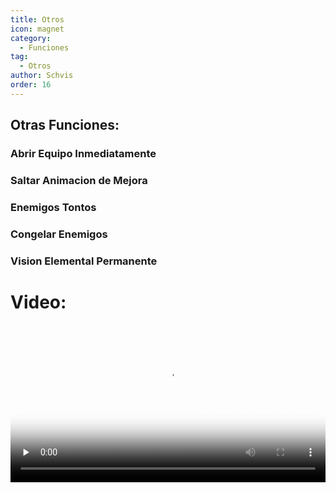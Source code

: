 ```yaml
---
title: Otros
icon: magnet
category:
  - Funciones
tag:
  - Otros
author: Schvis
order: 16
---
```


## Otras Funciones:
### Abrir Equipo Inmediatamente
### Saltar Animacion de Mejora
### Enemigos Tontos
### Congelar Enemigos
### Vision Elemental Permanente

# Video:

<video controls preload="none" width="100%" poster="https://nextcloud.atruicardona.xyz/s/5qrXm8Bzsj7pJsM/preview"><source src="https://nextcloud.atruicardona.xyz/s/5qrXm8Bzsj7pJsM/download" type="video/mp4"></video>